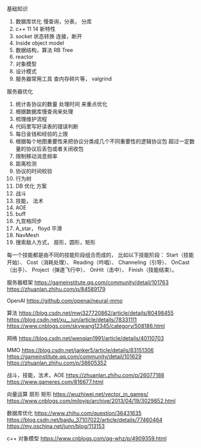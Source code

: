 基础知识
1. 数据库优化  慢查询，分表， 分库
2. c++ 11 14 新特性
3. socket 状态转换    连接，断开
4. Inside object model
5. 数据结构，算法      RB Tree
6. reactor
7. 对象模型
8. 设计模式
9. 服务器常用工具  查内存碎片等， valgrind



服务器优化
1. 统计各协议的数量 处理时间 来重点优化
2. 根据数据库慢查询来处理
3. 梳理维护流程
4. 代码里写好读表的错误判断
5. 每日金钱和经验的上限
6. 根据每个地图重要性来把协议分类成几个不同重要性的逻辑协议包 超过一定数量的协议后丢包或者关闭收包
7. 限制移动消息频率
8. 距离检测 
9. 协议的时间校验
10. 行为树
11. DB 优化 方案
12. 战斗
13. 技能， 法术
14. AOE
15. buff
16. 九宫格同步
17. A_star， floyd 平滑
18. NavMesh
19. 搜索敌人方式， 扇形，圆形，矩形



每一个技能都是由不同的技能阶段组合而成的，
比如以下技能阶段：
Start（技能开始）、
Cost（消耗处理）、
Reading（吟唱）、
Channeling（引导）、
OnCast（出手）、
Project（弹道飞行中）、
OnHit（击中）、
Finish（技能结束）。

服务器框架
https://gameinstitute.qq.com/community/detail/101763
https://zhuanlan.zhihu.com/p/84589179



OpenAI
https://github.com/openai/neural-mmo

算法
https://blog.csdn.net/mwj327720862/article/details/80498455
https://blog.csdn.net/xu__jun/article/details/78331111
https://www.cnblogs.com/skywang12345/category/508186.html

网络
https://blog.csdn.net/wenqian1991/article/details/40110703

MMO
https://blog.csdn.net/janker5/article/details/83151306
https://gameinstitute.qq.com/community/detail/101629
https://zhuanlan.zhihu.com/p/38605352


战斗，技能，法术，AOE
https://zhuanlan.zhihu.com/p/26077188
https://www.gameres.com/816677.html


向量运算  扇形 矩形
https://wuzhiwei.net/vector_in_games/
https://www.cnblogs.com/miloyip/archive/2013/04/19/3029852.html

数据库优化
https://www.zhihu.com/question/36431635
https://blog.csdn.net/baidu_37107022/article/details/77460464
https://my.oschina.net/junn/blog/113153


c++ 对象模型
https://www.cnblogs.com/qg-whz/p/4909359.html

